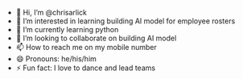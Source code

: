 - 👋 Hi, I’m @chrisarlick
- 👀 I’m interested in learning building AI model for employee rosters
- 🌱 I’m currently learning python
- 💞️ I’m looking to collaborate on building AI model
- 📫 How to reach me on my mobile number
- 😄 Pronouns: he/his/him
- ⚡ Fun fact: I love to dance and lead teams

<!---
chrisarlick/chrisarlick is a ✨ special ✨ repository because its `README.md` (this file) appears on your GitHub profile.
You can click the Preview link to take a look at your changes.
--->
